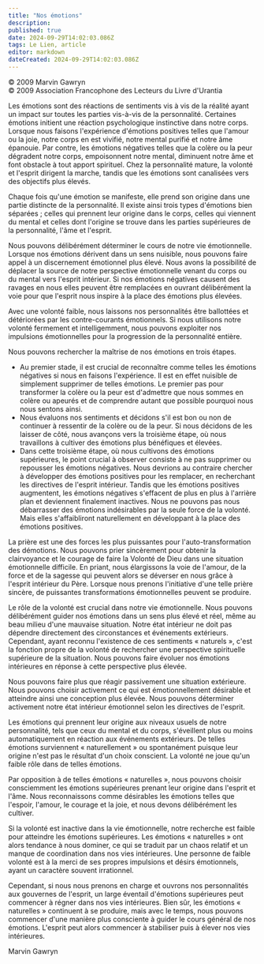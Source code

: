 ```yaml
---
title: "Nos émotions"
description: 
published: true
date: 2024-09-29T14:02:03.086Z
tags: Le Lien, article
editor: markdown
dateCreated: 2024-09-29T14:02:03.086Z
---
```


<p class="v-card v-sheet theme--light grey lighten-3 px-2">© 2009 Marvin Gawryn<br>© 2009 Association Francophone des Lecteurs du Livre d'Urantia</p>

Les émotions sont des réactions de sentiments vis à vis de la réalité ayant un impact sur toutes les parties vis-à-vis de la personnalité. Certaines émotions initient une réaction psychologique instinctive dans notre corps. Lorsque nous faisons l'expérience d'émotions positives telles que l'amour ou la joie, notre corps en est vivifié, notre mental purifié et notre âme épanouie. Par contre, les émotions négatives telles que la colère ou la peur dégradent notre corps, empoisonnent notre mental, diminuent notre âme et font obstacle à tout apport spirituel. Chez la personnalité mature, la volonté et l'esprit dirigent la marche, tandis que les émotions sont canalisées vers des objectifs plus élevés.

Chaque fois qu'une émotion se manifeste, elle prend son origine dans une partie distincte de la personnalité. Il existe ainsi trois types d'émotions bien séparées ; celles qui prennent leur origine dans le corps, celles qui viennent du mental et celles dont l'origine se trouve dans les parties supérieures de la personnalité, l'âme et l'esprit.

Nous pouvons délibérément déterminer le cours de notre vie émotionnelle. Lorsque nos émotions dérivent dans un sens nuisible, nous pouvons faire appel à un discernement émotionnel plus élevé. Nous avons la possibilité de déplacer la source de notre perspective émotionnelle venant du corps ou du mental vers l'esprit intérieur. Si nos émotions négatives causent des ravages en nous elles peuvent être remplacées en ouvrant délibérément la voie pour que l'esprit nous inspire à la place des émotions plus élevées.

Avec une volonté faible, nous laissons nos personnalités être ballottées et détériorées par les contre-courants émotionnels. Si nous utilisons notre volonté fermement et intelligemment, nous pouvons exploiter nos impulsions émotionnelles pour la progression de la personnalité entière.

Nous pouvons rechercher la maîtrise de nos émotions en trois étapes.

- Au premier stade, il est crucial de reconnaître comme telles les émotions négatives si nous en faisons l'expérience. Il est en effet nuisible de simplement supprimer de telles émotions. Le premier pas pour transformer la colère ou la peur est d'admettre que nous sommes en colère ou apeurés et de comprendre autant que possible pourquoi nous nous sentons ainsi.
- Nous évaluons nos sentiments et décidons s'il est bon ou non de continuer à ressentir de la colère ou de la peur. Si nous décidons de les laisser de côté, nous avançons vers la troisième étape, où nous travaillons à cultiver des émotions plus bénéfiques et élevées.
- Dans cette troisième étape, où nous cultivons des émotions supérieures, le point crucial à observer consiste à ne pas supprimer ou repousser les émotions négatives. Nous devrions au contraire chercher à développer des émotions positives pour les remplacer, en recherchant les directives de l'esprit intérieur. Tandis que les émotions positives augmentent, les émotions négatives s'effacent de plus en plus à l'arrière plan et deviennent finalement inactives. Nous ne pouvons pas nous débarrasser des émotions indésirables par la seule force de la volonté. Mais elles s'affaibliront naturellement en développant à la place des émotions positives.

La prière est une des forces les plus puissantes pour l'auto-transformation des démotions. Nous pouvons prier sincèrement pour obtenir la clairvoyance et le courage de faire la Volonté de Dieu dans une situation émotionnelle difficile. En priant, nous élargissons la voie de l'amour, de la force et de la sagesse qui peuvent alors se déverser en nous grâce à l'esprit intérieur du Père. Lorsque nous prenons l'initiative d'une telle prière sincère, de puissantes transformations émotionnelles peuvent se produire.

Le rôle de la volonté est crucial dans notre vie émotionnelle. Nous pouvons délibérément guider nos émotions dans un sens plus élevé et réel, même au beau milieu d'une mauvaise situation. Notre état intérieur ne doit pas dépendre directement des circonstances et événements extérieurs. Cependant, ayant reconnu l'existence de ces sentiments « naturels », c'est la fonction propre de la volonté de rechercher une perspective spirituelle supérieure de la situation. Nous pouvons faire évoluer nos émotions intérieures en réponse à cette perspective plus élevée.

Nous pouvons faire plus que réagir passivement une situation extérieure. Nous pouvons choisir activement ce qui est émotionnellement désirable et atteindre ainsi une conception plus élevée. Nous pouvons déterminer activement notre état intérieur émotionnel selon les directives de l'esprit.

Les émotions qui prennent leur origine aux niveaux usuels de notre personnalité, tels que ceux du mental et du corps, s'éveillent plus ou moins automatiquement en réaction aux événements extérieurs. De telles émotions surviennent « naturellement » ou spontanément puisque leur origine n'est pas le résultat d'un choix conscient. La volonté ne joue qu'un faible rôle dans de telles émotions.

Par opposition à de telles émotions « naturelles », nous pouvons choisir consciemment les émotions supérieures prenant leur origine dans l'esprit et l'âme. Nous reconnaissons comme désirables les émotions telles que l'espoir, l'amour, le courage et la joie, et nous devons délibérément les cultiver.

Si la volonté est inactive dans la vie émotionnelle, notre recherche est faible pour atteindre les émotions supérieures. Les émotions « naturelles » ont alors tendance à nous dominer, ce qui se traduit par un chaos relatif et un manque de coordination dans nos vies intérieures. Une personne de faible volonté est à la merci de ses propres impulsions et désirs émotionnels, ayant un caractère souvent irrationnel.

Cependant, si nous nous prenons en charge et ouvrons nos personnalités aux gouvernes de l'esprit, un large éventail d'émotions supérieures peut commencer à régner dans nos vies intérieures. Bien sûr, les émotions « naturelles » continuent à se produire, mais avec le temps, nous pouvons commencer d'une manière plus consciente à guider le cours général de nos émotions. L'esprit peut alors commencer à stabiliser puis à élever nos vies intérieures.

Marvin Gawryn